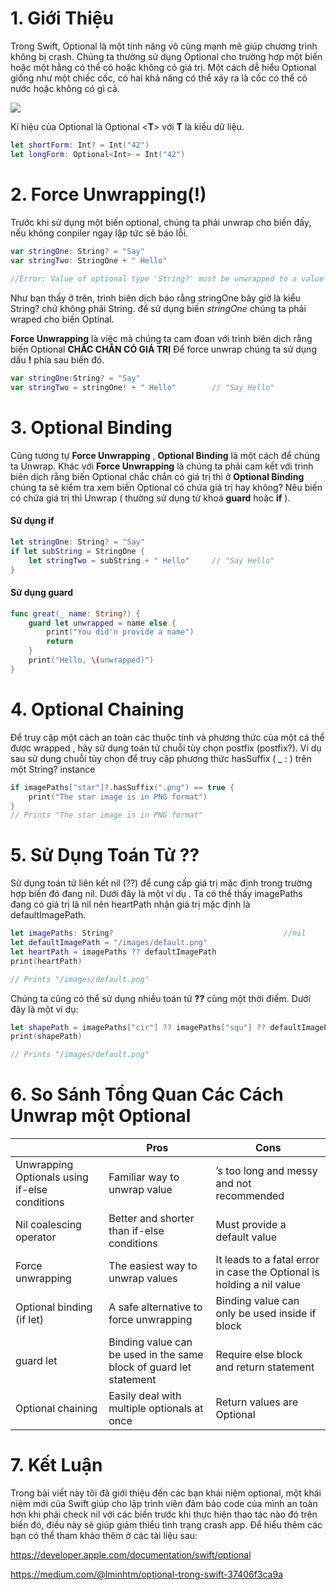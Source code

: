 # 1. Giới Thiệu
Trong Swift, Optional là một tính năng vô cùng mạnh mẽ giúp chương trình không bị crash. Chúng ta thường sử dụng Optional cho trường hợp một biến hoặc một hằng có thể có hoặc không có giá trị. Một cách dễ hiểu Optional giống như một chiếc cốc, có hai khả năng có thể xảy ra là cốc có thể có nước hoặc không có gì cả.

![](https://images.viblo.asia/3cb5db0c-e13b-47b3-ad25-61a933d1b830.jpg)



Kí hiệu của Optional là Optional <**T**> với **T** là kiểu dữ liệu.
``` Swift
let shortForm: Int? = Int("42")
let longForm: Optional<Int> = Int("42")
```
# 2. Force Unwrapping(!)
Trước khi sử dụng một biến optional, chúng ta phải unwrap cho biến đấy, nếu không conpiler ngay lập tức sẽ báo lỗi.
``` Swift
var stringOne: String? = "Say"
var stringTwo: StringOne + " Hello" 
        
//Error: Value of optional type 'String?' must be unwrapped to a value of type 'String'
```

Như bạn thấy ở trên, trình biên dịch báo rằng stringOne bây giờ là kiểu String? chứ không phải String. để sử dụng biến *stringOne* chúng ta  phải wraped cho biến Optinal. 

**Force Unwrapping**  là việc mà  chúng ta cam đoan với trình biên dịch rằng biến Optional **CHẮC CHẮN CÓ GIÁ TRỊ**
Để force unwrap chúng ta sử dụng dấu **!** phía sau biến đó.
``` Swift
var stringOne:String? = "Say"
var stringTwo = stringOne! + " Hello"        // "Say Hello"
```
# 3. Optional Binding
Cũng tương tự **Force Unwrapping** , **Optional Binding** là một cách để chúng ta Unwrap. Khác với **Force Unwrapping** là chúng ta phải cam kết với trình biên dịch rằng biến Optional chắc chắn có giá trị thì ở **Optional Binding** chúng ta sẽ kiểm tra xem biến Optional có chứa giá trị hay không? Nêu biến có chứa giá trị thì Unwrap ( thường sử dụng từ khoá **guard** hoặc **if** ).

#### Sử dụng if
``` Swift
let stringOne: String? = "Say"
if let subString = StringOne {
    let stringTwo = subString + " Hello"     // "Say Hello"
}
```


#### Sử dụng guard
``` Swift
func great(_ name: String?) {
    guard let unwrapped = name else {
        print("You did'n provide a name")
        return
    }
    print("Hello, \(unwrapped)")
}
```

# 4. Optional Chaining
Để truy cập một cách an toàn các thuộc tính và phương thức của một cá thể được wrapped , hãy sử dụng toán tử chuỗi tùy chọn postfix (postfix?). Ví dụ sau sử dụng chuỗi tùy chọn để truy cập phương thức hasSuffix ( _ : ) trên một String? instance

``` Swift
if imagePaths["star"]?.hasSuffix(".png") == true {
    print("The star image is in PNG format")
}
// Prints "The star image is in PNG format"
```

# 5. Sử Dụng Toán Tử  ??
Sử dụng toán tử liên kết nil (??) để cung cấp giá trị mặc định trong trường hợp biến đó đang nil. Dưới đây là một ví dụ . Ta có thể thấy imagePaths đang có giá trị là nil nên heartPath nhận giá trị mặc định là defaultImagePath.

``` Swift
let imagePaths: String?                                      //nil
let defaultImagePath = "/images/default.png"
let heartPath = imagePaths ?? defaultImagePath
print(heartPath)

// Prints "/images/default.png"
```

Chúng ta cũng có thể sử dụng nhiều toán tử **??** cùng một thời điểm. Dưới đây là một ví dụ:
``` Swift
let shapePath = imagePaths["cir"] ?? imagePaths["squ"] ?? defaultImagePath
print(shapePath)

// Prints "/images/default.png"
```

# 6. So Sánh Tổng Quan Các Cách Unwrap một Optional


|  |  Pros | Cons |
| -------- | -------- | -------- |
| Unwrapping Optionals using if-else conditions     | Familiar way to unwrap value     | ’s too long and messy and not recommended     |
| Nil coalescing operator | Better and shorter than if-else conditions | Must provide a default value |
| Force unwrapping | The easiest way to unwrap values | It leads to a fatal error in case the Optional is holding a nil value |
| Optional binding (if let) | A safe alternative to force unwrapping | Binding value can only be used inside if block |
| guard let | Binding value can be used in the same block of guard let statement | Require else block and return statement |
| Optional chaining | Easily deal with multiple optionals at once | Return values are Optional |



# 7. Kết Luận

Trong bài viết này tôi đã giới thiệu đến các bạn khái niệm optional, một khái niệm mới của Swift giúp cho lập trình viên đảm bảo code của mình an toàn hơn khi phải check nil với các biến trước khi thực hiện thao tác nào đó trên biến đó, điều này sẽ giúp giảm thiểu tình trạng crash app. Để hiểu thêm các bạn có thể tham khảo thêm ở các tài liệu sau:

https://developer.apple.com/documentation/swift/optional

https://medium.com/@lminhtm/optional-trong-swift-37406f3ca9a
